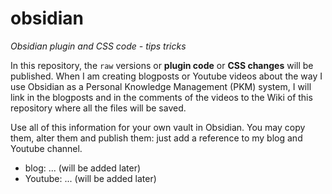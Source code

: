 # obsidian
*Obsidian plugin and CSS code - tips tricks*

In this repository, the `raw` versions or **plugin code** or **CSS changes** will be published. When I am creating blogposts or Youtube videos about the way I use Obsidian as a Personal Knowledge Management (PKM) system, I will link in the blogposts and in the comments of the videos to the Wiki of this repository where all the files will be saved. 

Use all of this information for your own vault in Obsidian. You may copy them, alter them and publish them: just add a reference to my blog and Youtube channel.

- blog: ... (will be added later)
- Youtube: ... (will be added later)
